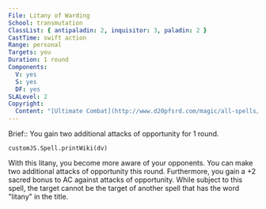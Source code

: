 ```yaml
---
File: Litany of Warding
School: transmutation
ClassList: { antipaladin: 2, inquisitor: 3, paladin: 2 }
CastTime: swift action
Range: personal
Targets: you
Duration: 1 round
Components:
  V: yes
  S: yes
  DF: yes
SLALevel: 2
Copyright:
  Content: "[Ultimate Combat](http://www.d20pfsrd.com/magic/all-spells/l/litany-of-warding)"
---
```

Brief:: You gain two additional attacks of opportunity for 1 round.

```dataviewjs
customJS.Spell.printWiki(dv)
```

With this litany, you become more aware of your opponents. You can make two additional attacks of opportunity this round. Furthermore, you gain a +2 sacred bonus to AC against attacks of opportunity.  While subject to this spell, the target cannot be the target of another spell that has the word "litany" in the title.
